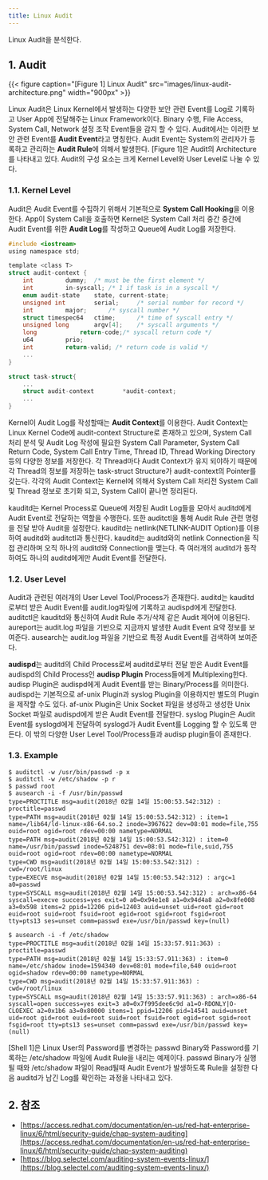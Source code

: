 ```yaml
---
title: Linux Audit
---
```


Linux Audit을 분석한다.

## 1. Audit

{{< figure caption="[Figure 1] Linux Audit" src="images/linux-audit-architecture.png" width="900px" >}}

Linux Audit은 Linux Kernel에서 발생하는 다양한 보안 관련 Event를 Log로 기록하고 User App에 전달해주는 Linux Framework이다. Binary 수행, File Access, System Call, Network 설정 조작 Event들을 감지 할 수 있다. Audit에서는 이러한 보안 관련 Event를 **Audit Event**라고 명칭한다. Audit Event는 System의 관리자가 등록하고 관리하는 **Audit Rule**에 의해서 발생한다. [Figure 1]은 Audit의 Architecture를 나타내고 있다. Audit의 구성 요소는 크게 Kernel Level와 User Level로 나눌 수 있다.

### 1.1. Kernel Level

Audit은 Audit Event를 수집하기 위해서 기본적으로 **System Call Hooking**을 이용한다. App이 System Call을 호출하면 Kernel은 System Call 처리 중간 중간에 Audit Event를 위한 **Audit Log**를 작성하고 Queue에 Audit Log를 저장한다.

```c {caption="[Code 1] Audit Context", linenos=table}
#include <iostream>
using namespace std;

template <class T>
struct audit-context {
	int		    dummy;	/* must be the first element */
	int		    in-syscall;	/* 1 if task is in a syscall */
	enum audit-state    state, current-state;
	unsigned int	    serial;     /* serial number for record */
	int		    major;      /* syscall number */
	struct timespec64   ctime;      /* time of syscall entry */
	unsigned long	    argv[4];    /* syscall arguments */
	long		    return-code;/* syscall return code */
	u64		    prio;
	int		    return-valid; /* return code is valid */
    ...
}

struct task-struct{
    ...
    struct audit-context		*audit-context;
    ...
}
```

Kernel이 Audit Log를 작성할때는 **Audit Context**를 이용한다. Audit Context는 Linux Kernel Code에 audit-context Structure로 존재하고 있으며, System Call 처리 분석 및 Audit Log 작성에 필요한 System Call Parameter, System Call Return Code, System Call Entry Time, Thread ID, Thread Working Directory등의 다양한 정보를 저장한다. 각 Thread마다 Audit Context가 유지 되야하기 때문에 각 Thread의 정보를 저장하는 task-struct Structure가 audit-context의 Pointer를 갖는다. 각각의 Audit Context는 Kernel에 의해서 System Call 처리전 System Call 및 Thread 정보로 초기화 되고, System Call이 끝나면 정리된다.

kauditd는 Kernel Process로 Queue에 저장된 Audit Log들을 모아서 auditd에게 Audit Event로 전달하는 역할을 수행한다. 또한 auditctl을 통해 Audit Rule 관련 명령을 전달 받아 Audit을 설정한다. kauditd는 netlink(NETLINK-AUDIT Option)를 이용하여 auditd와 auditctl과 통신한다. kauditd는 auditd와의 netlink Connection을 직접 관리하며 오직 하나의 auditd와 Connection을 맺는다. 즉 여러개의 auditd가 동작하여도 하나의 auditd에게만 Audit Event를 전달한다.

### 1.2. User Level

Audit과 관련된 여러개의 User Level Tool/Process가 존재한다. auditd는 kauditd로부터 받은 Audit Event를 audit.log파일에 기록하고 audispd에게 전달한다. auditctl은 kauditd와 통신하여 Audit Rule 추가/삭제 같은 Audit 제어에 이용된다. aureport는 audit.log 파일을 기반으로 지금까지 발생한 Audit Event 요약 정보를 보여준다. ausearch는 audit.log 파일을 기반으로 특정 Audit Event를 검색하여 보여준다.

**audispd**는 auditd의 Child Process로써 auditd로부터 전달 받은 Audit Event를 audispd의 Child Process인 **audisp Plugin** Process들에게 Multiplexing한다. audisp Plugin은 audispd에게 Audit Event를 받는 Binary/Process를 의미한다. audispd는 기본적으로 af-unix Plugin과 syslog Plugin을 이용하지만 별도의 Plugin을 제작할 수도 있다. af-unix Plugin은 Unix Socket 파일을 생성하고 생성한 Unix Socket 파일로 audispd에게 받은 Audit Event를 전달한다. syslog Plugin은 Audit Event를 syslogd에게 전달하여 syslogd가 Audit Event를 Logging 할 수 있도록 만든다. 이 밖의 다양한 User Level Tool/Process들과 audisp plugin들이 존재한다.

### 1.3. Example

```shell {caption="[Shell 1] Audit 예제", linenos=table}
$ auditctl -w /usr/bin/passwd -p x
$ auditctl -w /etc/shadow -p r
$ passwd root
$ ausearch -i -f /usr/bin/passwd
type=PROCTITLE msg=audit(2018년 02월 14일 15:00:53.542:312) : proctitle=passwd
type=PATH msg=audit(2018년 02월 14일 15:00:53.542:312) : item=1 name=/lib64/ld-linux-x86-64.so.2 inode=3967622 dev=08:01 mode=file,755 ouid=root ogid=root rdev=00:00 nametype=NORMAL
type=PATH msg=audit(2018년 02월 14일 15:00:53.542:312) : item=0 name=/usr/bin/passwd inode=5248751 dev=08:01 mode=file,suid,755 ouid=root ogid=root rdev=00:00 nametype=NORMAL
type=CWD msg=audit(2018년 02월 14일 15:00:53.542:312) :  cwd=/root/linux
type=EXECVE msg=audit(2018년 02월 14일 15:00:53.542:312) : argc=1 a0=passwd
type=SYSCALL msg=audit(2018년 02월 14일 15:00:53.542:312) : arch=x86-64 syscall=execve success=yes exit=0 a0=0x94e1e8 a1=0x94d4a8 a2=0x8fe008 a3=0x598 items=2 ppid=12206 pid=12403 auid=unset uid=root gid=root euid=root suid=root fsuid=root egid=root sgid=root fsgid=root tty=pts13 ses=unset comm=passwd exe=/usr/bin/passwd key=(null)

$ ausearch -i -f /etc/shadow
type=PROCTITLE msg=audit(2018년 02월 14일 15:33:57.911:363) : proctitle=passwd
type=PATH msg=audit(2018년 02월 14일 15:33:57.911:363) : item=0 name=/etc/shadow inode=1594340 dev=08:01 mode=file,640 ouid=root ogid=shadow rdev=00:00 nametype=NORMAL
type=CWD msg=audit(2018년 02월 14일 15:33:57.911:363) :  cwd=/root/linux
type=SYSCALL msg=audit(2018년 02월 14일 15:33:57.911:363) : arch=x86-64 syscall=open success=yes exit=3 a0=0x7f995dee6c9d a1=O-RDONLY|O-CLOEXEC a2=0x1b6 a3=0x80000 items=1 ppid=12206 pid=14541 auid=unset uid=root gid=root euid=root suid=root fsuid=root egid=root sgid=root fsgid=root tty=pts13 ses=unset comm=passwd exe=/usr/bin/passwd key=(null)
```

[Shell 1]은 Linux User의 Password를 변경하는 passwd Binary와 Password를 기록하는 /etc/shadow 파일에 Audit Rule을 내리는 예제이다. passwd Binary가 실행될 때와 /etc/shadow 파일이 Read될때 Audit Event가 발생하도록 Rule을 설정한 다음 auditd가 남긴 Log를 확인하는 과정을 나타내고 있다.

## 2. 참조

* [https://access.redhat.com/documentation/en-us/red-hat-enterprise-linux/6/html/security-guide/chap-system-auditing](https://access.redhat.com/documentation/en-us/red-hat-enterprise-linux/6/html/security-guide/chap-system-auditing)
* [https://blog.selectel.com/auditing-system-events-linux/](https://blog.selectel.com/auditing-system-events-linux/)
